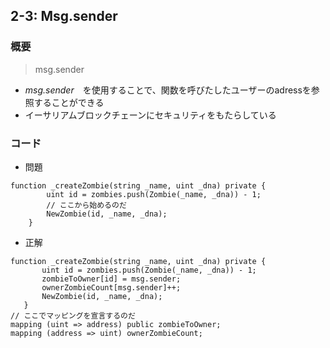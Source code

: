 ## 2-3: Msg.sender

### 概要
> msg.sender

- *msg.sender*　を使用することで、関数を呼びたしたユーザーのadressを参照することができる
- イーサリアムブロックチェーンにセキュリティをもたらしている


### コード
- 問題
```
function _createZombie(string _name, uint _dna) private {
        uint id = zombies.push(Zombie(_name, _dna)) - 1;
        // ここから始めるのだ
        NewZombie(id, _name, _dna);
    }

```

- 正解

```
function _createZombie(string _name, uint _dna) private {
       uint id = zombies.push(Zombie(_name, _dna)) - 1;
       zombieToOwner[id] = msg.sender;
       ownerZombieCount[msg.sender]++;
       NewZombie(id, _name, _dna);
   }
// ここでマッピングを宣言するのだ
mapping (uint => address) public zombieToOwner;
mapping (address => uint) ownerZombieCount;
```
